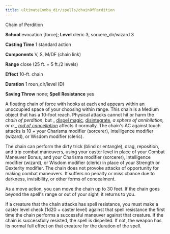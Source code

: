 ```yaml
---
title: ultimateComba_dir/spells/chainOfPerdition
---
```

Chain of Perdition

**School** evocation [force]; **Level** cleric 3, sorcere_dir/wizard 3

**Casting Time** 1 standard action

**Components** V, S, M/DF (chain link)

**Range** close (25 ft. + 5 ft./2 levels)

**Effect** 10-ft. chain

**Duration** 1 roun_dir/level (D)

**Saving Throw** none; **Spell Resistance** yes

A floating chain of force with hooks at each end appears within an unoccupied space of your choosing within range. This chain is a Medium object that has a 10-foot reach. Physical attacks cannot hit or harm the _chain of perdition_, but _ [dispel magic](spells/dispelMagic#_dispel-magic)_,_ [disintegrate](spell_dir/disintegrate#_disintegrate)_, a _sphere of annihilation_, or a _ [rod of cancellation](magicItems/rods#_rod-of-cancellation)_ affects it normally. The chain's AC against touch attacks is 10 + your Charisma modifier (sorcerer), Intelligence modifier (wizard), or Wisdom modifier (cleric).

The chain can perform the dirty trick (blind or entangle), drag, reposition, and trip combat maneuvers, using your caster level in place of your Combat Maneuver Bonus, and your Charisma modifier (sorcerer), Intelligence modifier (wizard), or Wisdom modifier (cleric) in place of your Strength or Dexterity modifier. The chain does not provoke attacks of opportunity for making combat maneuvers. It suffers no penalty or miss chance due to darkness, invisibility, or other forms of concealment.

As a move action, you can move the chain up to 30 feet. If the chain goes beyond the spell's range or out of your sight, it returns to you.

If a creature that the chain attacks has spell resistance, you must make a caster level check (1d20 + caster level) against that spell resistance the first time the chain performs a successful maneuver against that creature. If the chain is successfully resisted, the spell is dispelled. If not, the weapon has its normal full effect on that creature for the duration of the spell.


